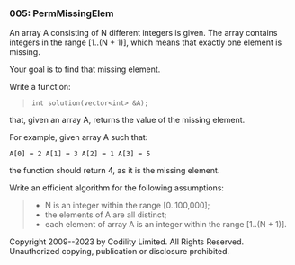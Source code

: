 ### 005: PermMissingElem

An array A consisting of N different integers is given. The array contains integers in the range [1..(N + 1)], which means that exactly one element is missing.

Your goal is to find that missing element.

Write a function:

> `int solution(vector<int> &A);`

that, given an array A, returns the value of the missing element.

For example, given array A such that:

`A[0] = 2 A[1] = 3 A[2] = 1 A[3] = 5`

the function should return 4, as it is the missing element.

Write an efficient algorithm for the following assumptions:

> -   N is an integer within the range [0..100,000];
> -   the elements of A are all distinct;
> -   each element of array A is an integer within the range [1..(N + 1)].

Copyright 2009--2023 by Codility Limited. All Rights Reserved. Unauthorized copying, publication or disclosure prohibited.